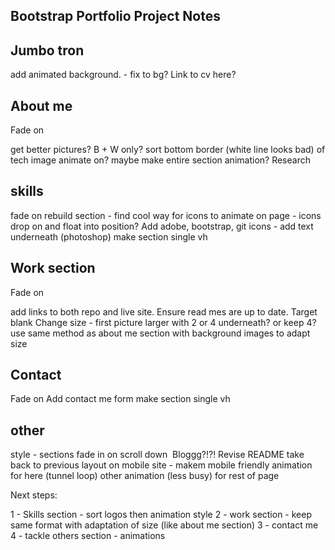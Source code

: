 ## Bootstrap Portfolio Project Notes

Jumbo tron
---------
add animated background. - fix to bg?
Link to cv here? 

About me 
---------

Fade on

get better pictures? B + W only? 
sort bottom border (white line looks bad) of tech image
animate on? 
maybe make entire section animation? Research

skills
---------

fade on
rebuild section - find cool way for icons to animate on page - icons drop on and float into position?
Add adobe, bootstrap, git icons - add text underneath (photoshop)
make section single vh


Work section
---------

Fade on

add links to both repo and live site. Ensure read mes are up to date. Target blank
Change size - first picture larger with 2 or 4 underneath? or keep 4?
use same method as about me section with background images to adapt size


Contact
---------

Fade on
Add contact me form
make section single vh


other
---------

style - sections fade in on scroll down 
Bloggg?!?!
Revise README
take back to previous layout on mobile site - makem mobile friendly
animation for here (tunnel loop)
other animation (less busy) for rest of page


Next steps:

1 - Skills section - sort logos then animation style
2 - work section - keep same format with adaptation of size (like about me section)
3 - contact me
4 - tackle others section - animations
